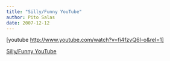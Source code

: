 ```yaml
---
title: "Silly/Funny YouTube"
author: Pito Salas
date: 2007-12-12
---
```




[youtube http://www.youtube.com/watch?v=fi4fzvQ6I-o&rel=1]


[Silly/Funny YouTube](None)
